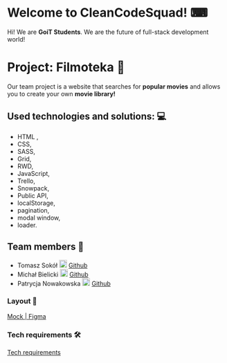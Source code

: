 # Welcome to CleanCodeSquad! ⌨

Hi! We are  **GoiT Students**. We are the future of full-stack development world!


# Project: Filmoteka 🎥

Our team project is a website that searches for **popular movies** and allows you to create your own **movie library!**

## Used technologies and solutions: 💻

 - HTML , 
 - CSS, 
 - SASS, 
 - Grid,
 - RWD,
 - JavaScript, 
 - Trello,
 - Snowpack, 
 - Public API, 
 - localStorage,
 - pagination, 
 - modal window, 
 - loader.

## Team members 🙋

 - Tomasz Sokół <img src="https://cdn.iconscout.com/icon/free/png-256/github-163-761603.png" width="18"> [Github](https://github.com/tomeksokol)
 - Michał Bielicki <img src="https://cdn.iconscout.com/icon/free/png-256/github-163-761603.png" width="18"> [Github](https://github.com/MichalBielicki)
 - Patrycja Nowakowska <img src="https://cdn.iconscout.com/icon/free/png-256/github-163-761603.png" width="18"> [Github](https://github.com/PatrycjaNowakowska)



### Layout 📐

[Mock | Figma](https://www.figma.com/file/lA5plQSUEbIKOSJHfuPpXO/Filmoteka?node-id=0:1;)

### Tech requirements 🛠

[Tech requirements](https://docs.google.com/spreadsheets/d/10zvzgn9xr8sKl-9GfjRLXX2yWJbdqe-oPdMjflk8YS4/edit#gid=0;)

